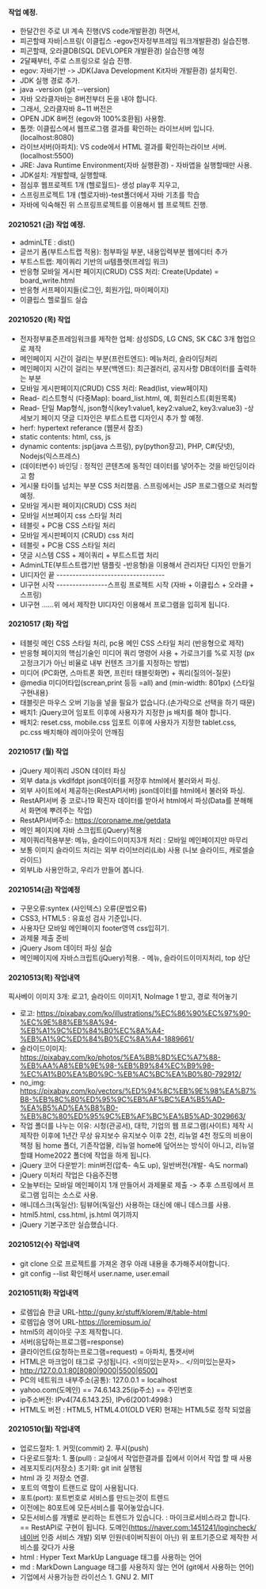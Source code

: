 #### 작업 예정.
- 한달간읜 주로 UI 계속 진행(VS code개발환경) 하면서,
- 피곤할때 자바|스프링( 이클립스 -egov전자정부프레임 워크개발환경) 실습진행.
- 피곤할때, 오라클DB(SQL DEVLOPER 개발환경) 실습진행 예정
- 2달째부터, 주로 스프링으로 실습 진행.
- egov: 자바기반 -> JDK(Java Development Kit자바 개발환경) 설치확인.
- JDK 실행 경로 추가.
- java -version (git --version)
- 자바 오라클자바는 8버전부터 돈을 내야 합니다.
- 그래서, 오라클자바 8~11 버전은
- OPEN JDK  8버전 (egov와 100%호환됨) 사용함.
- 톰캣: 이클립스에서 웹프로그램 결과를 확인하는 라이브서버 입니다.(localhost:8080)
- 라이브서버(아파치): VS code에서 HTML 결과를 확인하는라이브 서버.(localhost:5500)
- JRE: Java Runtime Environment(자바 실행환경) - 자바앱을 실행할때만 사용.
- JDK설치: 개발할때, 실행할때.
- 점심후 웹프로젝트 1개 (헬로월드)- 생성 play후 지우고,
- 스프링프로젝트 1개 (헬로자바)-test폴더에서 자바 기초를 학습
- 자바에 익숙해진 위 스프링프로젝트를 이용해서 웹 프로젝트 진행. 
#### 20210521 (금) 작업 예정.
- adminLTE : dist()
- 글쓰기 폼(부트스트랩 적용): 첨부파일 부분, 내용입력부분 웹에디터 추가
- 부트스트랩: 제이쿼리 기반의 ui템플랫(프레임 워크)
- 반응형 모바일 게시판 페이지(CRUD) CSS 처리: Create(Update) = board_write.html
- 반응형 서프페이지들(로그인, 회원가입, 마이페이지)
- 이클립스 헬로월드 실습
#### 20210520 (목) 작업
- 전자정부표준프레임워크를 제작한 업체: 삼성SDS, LG CNS, SK C&C 3개 협업으로 제작
- 메인페이지 시간이 걸리는 부분(프런트엔드): 메뉴처리, 슬라이딩처리
- 메인페이지 시간이 걸리는 부분(백엔드): 최근겔러리, 공지사항 DB데이터를 출력하는 부분
- 모바일 게시판페이지(CRUD) CSS 처리: Read(list, view페이지)
- Read- 리스트형식 (다중Map): board_list.html, 예, 회원리스트(회원목록)
- Read- 단일 Map형식, json형식(key1:value1, key2:value2, key3:value3)
-상세보기 페이지 댓글 디자인은 부트스트랩 디자인시 추가 할 예정.
- herf: hypertext referance (웹문서 참조)
- static contents: html, css, js
- dynamic contents: jsp(java 스프링), py(python장고), PHP, C#(닷넷), Nodejs(익스프레스)
- (데이터변수) 바인딩 : 정적인 콘텐츠에 동적인 데이터를 넣어주는 것을 바인딩이라고 함
- 게시물 타이틀 넘치는 부분 CSS 처리했음. 스프링에서는 JSP 프로그램으로 처리할 예정.
- 모바일 게시판 페이지(CRUD) CSS 처리
- 모바일 서브페이지 css 스타일 처리
- 테블릿 + PC용 CSS 스타일 처리
- 모바일 게시판페이지 (CRUD) css 처리
- 테블릿 + PC용 CSS 스타일 처리
- 댓글 시스템 CSS + 제이쿼리 + 부트스트랩 처리
- AdminLTE(부트스트랩기반 탬플릿 -반응형)을 이용해서 관리자단 디자인 만들기
- UI디자인 끝 ----------------------------------
- UI구현 시작 ----------------스프링 프로젝트 시작 (자바 + 이클립스 + 오라클 + 스프링)
- UI구현 ......위 에서 제작한 UI디자인 이용해서 프로그램을 입히게 됩니다.
#### 20210517 (화) 작업
- 테블릿 메인 CSS 스타일 처리, pc용 메인 CSS 스타일 처리 (반응형으로 제작)
- 반응형 페이지의 핵심기술인 미디어 쿼리 명령어 사용 + 가로크기를 %로 지정 (px고정크기가 아닌 비율로 내부 
컨텐츠 크기를 지정하는 방법)
- 미디어 (PC화면, 스마트폰 화면, 프린터 태블릿화면) + 쿼리(질의어-질문)
- @media 미디어타입(screan,print 등등 =all) and (min-width: 801px) {스타일 구현내용}
- 태블릿은 마우스 오버 기능을 넣을 필요가 없습니다.(손가락으로 선택을 하기 때문)
- 배치1: jQuery코어 임포트 이후에 사용자가 지정한 js 배치를 해야 합니다.
- 배치2: reset.css, mobile.css 임포트 이후에 사용자가 지정한 tablet.css, pc.css 배치해야 레이아웃이 안깨짐
#### 20210517 (월) 작업
- jQuery 제이쿼리 JSON 데이터 파싱
- 외부 data.js vkdlfdpt json데이터를 저장후 html에서 불러와서 파싱.
- 외부 사이트에서 제공하는(RestAPI서버) json데이터를 html에서 불러와 파싱.
- RestAPI서버 중 코로나19 확진자 데이터를 받아서 html에서 파싱(Data를 분해해서 화면에 뿌려주는 작업)
- RestAPI서버주소: https://coroname.me/getdata
- 메인 페이지에 자바 스크립트(jQuery)적용
- 제이쿼리적용부분: 메뉴, 슬라이드이미지3개 처리 : 모바일 메인페이지만 마무리
- 보통 이미지 슬라이드 처리는 외부 라이브러리(Lib) 사용 (니보 슬라이드, 캐로셀슬라이드)
- 외부Lib 사용안하고, 우리가 만들어 봅니다.
#### 20210514(금) 작업예정
- 구문오류:syntex (사인텍스) 오류(문법오류)
- CSS3, HTML5 : 유효성 검사 기준입니다.
- 사용자단 모바일 메인페이지 footer영역 css입히기.
- 과제물 제출 준비
- jQuery Jsom 데이터 파싱 실습
- 메인페이지에 자바스크립트(jQuery)적용. - 메뉴, 슬라이드이미지처리, top 상단
#### 20210513(목) 작업내역
 픽사베이 이미지 3개: 로고1, 슬라이드 이미지1, NoImage 1 받고, 경로 적어놓기
- 로고: https://pixabay.com/ko/illustrations/%EC%86%90%EC%97%90-%EC%9E%88%EB%8A%94-%EB%A1%9C%ED%84%B0%EC%8A%A4-%EB%A1%9C%ED%84%B0%EC%8A%A4-1889661/
- 슬라이드이미지: https://pixabay.com/ko/photos/%EA%BB%8D%EC%A7%88-%EB%AA%A8%EB%9E%98-%EB%B9%84%EC%B9%98-%EC%A1%B0%EA%B0%9C-%EB%AC%BC%EA%B0%80-792912/
- no_img: https://pixabay.com/ko/vectors/%ED%94%8C%EB%9E%98%EA%B7%B8-%EB%8C%80%ED%95%9C%EB%AF%BC%EA%B5%AD-%EA%B5%AD%EA%B8%B0-%EB%8C%80%ED%95%9C%EB%AF%BC%EA%B5%AD-3029663/
 - 작업 폴더를 나누는 이유: 시청(관공서), 대학, 기업의 웹 프로그램(사이트) 제작 시 제작한 이후에 1년간 무상 유지보수
   유지보수 이후 2천, 리뉴얼 4천 정도의 비용이 책정 됨 home 폴더, 기존작업물, 리뉴얼 home에 덮어쓰는 방식이 아니고,
   리뉴얼 할떄 Home2022 폴더에 작업을 하게 됩니다.
 - jQuery 코어 다운받기: min버전(압축- 속도 up), 일반버전(개발- 속도 normal)
 - jQuery 미처리 작업은 다음주진행
 - 오늘부터는 모바일 메인페이지 1개 만들어서 과제물로 제출 -> 추후 스프링에서 프로그램 입히는 소스로 사용.
 - 애니데스크(독일산): 팀뷰어(독일산) 사용하는 대신에 애니 데스크를 사용.
 - html5.html, css.html, js.html 여기까지
 - jQuery 기본구조만 실습했습니다.
#### 20210512(수) 작업내역
 - git clone 으로 프로젝트를 가져온 경우 아래 내용을 추가해주셔야합니다.
 - git config --list 확인해서 user.name, user.email

#### 20210511(화) 작업내역
- 로렘입숨 한글 URL-http://guny.kr/stuff/klorem/#/table-html
- 로렘입숨 영어 URL-https://loremipsum.io/
- html5의 레이아웃 구조 제작합니다.
- 서버(응답하는프로그램=response)
- 클라이언트(요청하는프로그램=request) = 아파치, 톰캣서버
- HTML은 마크업이 태그로 구성됩니다. <의미있는문자>.. </의미있는문자>
- http://127.0.0.1:80[8080|9000|5500|6500]
- PC의 네트워크 내부주소(공통): 127.0.0.1 = localhost
- yahoo.com(도메인) == 74.6.143.25(ip주소) == 주민번호
- ip주소버전: IPv4(74.6.143.25), IPv6(2001:4998:)
- HTML도 버전 : HTML5, HTML4.01(OLD VER) 현재는 HTML5로 정착 되었음
#### 20210510(월) 작업내역
- 업로드절차: 1. 커밋(commit) 2. 푸시(push)
- 다운로드절차: 1. 풀(pull) : 교실에서 작업한결과를 집에서 이어서 작업 할 때 사용
- 레포지토리(저장소) 초기화: git init 실행됨
- html 과 깃 저장소 연결.
- 포트의 역할이 트랜드로 많이 사용됩니다.
- 포트(port): 포트번호로 서비스를 만드는것이 트렌드
- 이전에는 80포트에 모든서비스를 묶어놓았습니다.
- 모든서비스를 개별로 분리하는 트렌드가 있습니다. :
 마이크로서비스라고 합니다. == RestAPI로 구현이 됩니다.
  도메인(https://naver.com:1451241/logincheck/네이버 인증 서비스 개발)
  외부 인원(네이버직원이 아닌) 위 포트기준으로 제작한 서비스를 갖다가 사용
- html : Hyper Text MarkUp Language 태그를 사용하는 언어
- md : MarkDown Language 태그를 사용하지 않는 언어 (git에서 사용하는 언어)
- 기업에서 사용가능한 라이선스 1. GNU  2. MIT